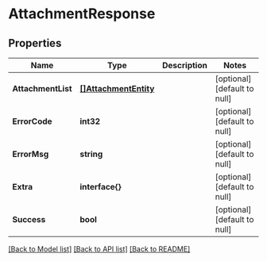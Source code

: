 # AttachmentResponse

## Properties
Name | Type | Description | Notes
------------ | ------------- | ------------- | -------------
**AttachmentList** | [**[]AttachmentEntity**](AttachmentEntity.md) |  | [optional] [default to null]
**ErrorCode** | **int32** |  | [optional] [default to null]
**ErrorMsg** | **string** |  | [optional] [default to null]
**Extra** | **interface{}** |  | [optional] [default to null]
**Success** | **bool** |  | [optional] [default to null]

[[Back to Model list]](../README.md#documentation-for-models) [[Back to API list]](../README.md#documentation-for-api-endpoints) [[Back to README]](../README.md)


